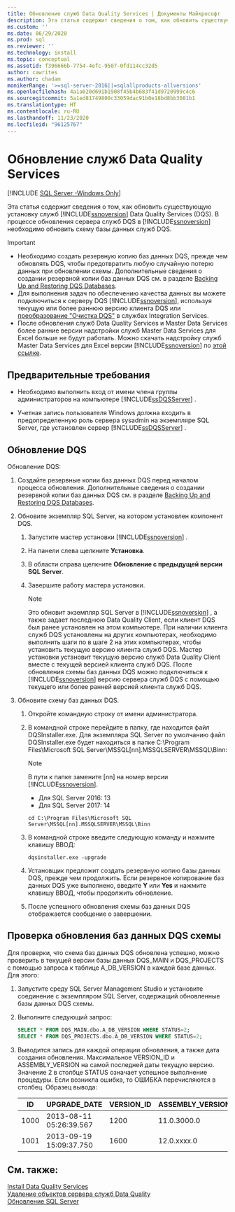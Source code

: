 ```yaml
---
title: Обновление служб Data Quality Services | Документы Майкрософт
description: Эта статья содержит сведения о том, как обновить существующую установку служб SQL Server Data Quality Services (DQS).
ms.custom: ''
ms.date: 06/29/2020
ms.prod: sql
ms.reviewer: ''
ms.technology: install
ms.topic: conceptual
ms.assetid: f396666b-7754-4efc-9507-0fd114cc32d5
author: cawrites
ms.author: chadam
monikerRange: '>=sql-server-2016||=sqlallproducts-allversions'
ms.openlocfilehash: 4a1a020d691b1908f45b4b683f41d9720999c4c6
ms.sourcegitcommit: 5a1ed81749800c33059dac91b0e18bd8bb3081b1
ms.translationtype: HT
ms.contentlocale: ru-RU
ms.lasthandoff: 11/23/2020
ms.locfileid: "96125767"
---
```

# <a name="upgrade-data-quality-services"></a>Обновление служб Data Quality Services

[!INCLUDE [SQL Server -Windows Only](../../includes/applies-to-version/sql-windows-only.md)]

Эта статья содержит сведения о том, как обновить существующую установку служб [!INCLUDE[ssnoversion](../../includes/ssnoversion-md.md)] Data Quality Services (DQS). В процессе обновления сервера служб DQS в [!INCLUDE[ssnoversion](../../includes/ssnoversion-md.md)] необходимо обновить схему базы данных служб DQS.  
  
> [!IMPORTANT]
>  -   Необходимо создать резервную копию баз данных DQS, прежде чем обновлять DQS, чтобы предотвратить любую случайную потерю данных при обновлении схемы. Дополнительные сведения о создании резервной копии баз данных DQS см. в разделе [Backing Up and Restoring DQS Databases](../../data-quality-services/backing-up-and-restoring-dqs-databases.md).  
> -   Для выполнения задач по обеспечению качества данных вы можете подключиться к серверу DQS [!INCLUDE[ssnoversion](../../includes/ssnoversion-md.md)], используя текущую или более раннюю версию клиента DQS или [преобразование "Очистка DQS"](../../integration-services/data-flow/transformations/dqs-cleansing-transformation.md) в службах Integration Services.  
> -   После обновления служб Data Quality Services и Master Data Services более ранние версии надстройки служб Master Data Services для Excel больше не будут работать. Можно скачать надстройку служб Master Data Services для Excel версии [!INCLUDE[ssnoversion](../../includes/ssnoversion-md.md)] по [этой ссылке](../../master-data-services/master-data-services-installation-and-configuration.md).  
  
##  <a name="prerequisites"></a><a name="Prerequisites"></a> Предварительные требования  
  
-   Необходимо выполнить вход от имени члена группы администраторов на компьютере [!INCLUDE[ssDQSServer](../../includes/ssdqsserver-md.md)] .  
  
-   Учетная запись пользователя Windows должна входить в предопределенную роль сервера sysadmin на экземпляре SQL Server, где установлен сервер [!INCLUDE[ssDQSServer](../../includes/ssdqsserver-md.md)] .  
  
##  <a name="upgrading-dqs"></a><a name="Upgrade"></a> Обновление DQS  
 Обновление DQS:  
  
1.  Создайте резервные копии баз данных DQS перед началом процесса обновления. Дополнительные сведения о создании резервной копии баз данных DQS см. в разделе [Backing Up and Restoring DQS Databases](../../data-quality-services/backing-up-and-restoring-dqs-databases.md).  
  
2.  Обновите экземпляр SQL Server, на котором установлен компонент DQS.  
  
    1.  Запустите мастер установки [!INCLUDE[ssnoversion](../../includes/ssnoversion-md.md)] .  
  
    2.  На панели слева щелкните **Установка**.  
  
    3.  В области справа щелкните **Обновление с предыдущей версии SQL Server**.  
  
    4.  Завершите работу мастера установки.  
  
        > [!NOTE]  
        >  Это обновит экземпляр SQL Server в [!INCLUDE[ssnoversion](../../includes/ssnoversion-md.md)] , а также задает последнюю Data Quality Client, если клиент DQS был ранее установлен на этом компьютере. При наличии клиента служб DQS установлены на других компьютерах, необходимо выполнить шаги по в шаге 2 на этих компьютерах, чтобы установить текущую версию клиента служб DQS. Мастер установки установит текущую версию служб Data Quality Client вместе с текущей версией клиента служб DQS. После обновления схемы баз данных DQS можно подключиться к [!INCLUDE[ssnoversion](../../includes/ssnoversion-md.md)] версию сервера служб DQS с помощью текущего или более ранней версией клиента служб DQS.  
  
3.  Обновите схему баз данных DQS.  
  
    1.  Откройте командную строку от имени администратора.  
  
    2.  В командной строке перейдите в папку, где находится файл DQSInstaller.exe. Для экземпляра SQL Server по умолчанию файл DQSInstaller.exe будет находиться в папке C:\Program Files\Microsoft SQL Server\MSSQL[nn].MSSQLSERVER\MSSQL\Binn:  

        >[!NOTE]
        >В пути к папке замените [nn] на номер версии [!INCLUDE[ssnoversion](../../includes/ssnoversion-md.md)].
        >- Для SQL Server 2016: 13
        >- Для SQL Server 2017: 14
    
        ```console
        cd C:\Program Files\Microsoft SQL Server\MSSQL[nn].MSSQLSERVER\MSSQL\Binn  
        ```  
  
    3.  В командной строке введите следующую команду и нажмите клавишу ВВОД:  
  
        ```console
        dqsinstaller.exe -upgrade  
        ```  
  
    4.  Установщик предложит создать резервную копию базы данных DQS, прежде чем продолжить. Если резервное копирование баз данных DQS уже выполнено, введите **Y** или **Yes** и нажмите клавишу ВВОД, чтобы продолжить обновление.  
  
    5.  После успешного обновления схемы баз данных DQS отображается сообщение о завершении.  
  
##  <a name="verifying-the-dqs-databases-schema-upgrade"></a><a name="Verify"></a> Проверка обновления баз данных DQS схемы  
 Для проверки, что схема баз данных DQS обновлена успешно, можно проверить в текущей версии базы данных DQS_MAIN и DQS_PROJECTS с помощью запроса к таблице A_DB_VERSION в каждой базе данных. Для этого:  
  
1.  Запустите среду SQL Server Management Studio и установите соединение с экземпляром SQL Server, содержащий обновленные базы данных DQS схемы.  
  
2.  Выполните следующий запрос:  
  
    ```sql
    SELECT * FROM DQS_MAIN.dbo.A_DB_VERSION WHERE STATUS=2;  
    SELECT * FROM DQS_PROJECTS.dbo.A_DB_VERSION WHERE STATUS=2;  
    ```  
  
3.  Выводится запись для каждой операции обновления, а также дата создания обновления. Максимальное VERSION_ID и ASSEMBLY_VERSION на самой последней даты текущую версию. Значение 2 в столбце STATUS означает успешное выполнение процедуры. Если возникла ошибка, то ОШИБКА перечисляются в столбец. Образец вывода:  
  
    |ID|UPGRADE_DATE|VERSION_ID|ASSEMBLY_VERSION|USER_NAME|Состояние|ошибка|  
    |--------|-------------------|-----------------|-----------------------|----------------|------------|-----------|  
    |1000|2013-08-11 05:26:39.567|1200|11.0.3000.0|\<DOMAIN\UserName>|2||  
    |1001|2013-09-19 15:09:37.750|1600|12.0.xxxx.0|\<DOMAIN\UserName>|2||  
  
## <a name="see-also"></a>См. также:  
 [Install Data Quality Services](../../data-quality-services/install-windows/install-data-quality-services.md)   
 [Удаление объектов сервера служб Data Quality](../../sql-server/install/remove-data-quality-server-objects.md)   
 [Обновление SQL Server](../../database-engine/install-windows/upgrade-sql-server.md)  
  
